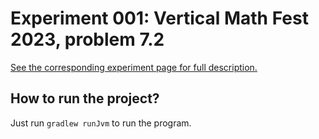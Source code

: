 # Experiment 001: Vertical Math Fest 2023, problem 7.2

[See the corresponding experiment page for full description.](https://lounres.dev/MEDia/experiments/001)

## How to run the project?

Just run `gradlew runJvm` to run the program.